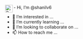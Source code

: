   <img  align="left"  alt="Coding" width="25" src="https://media.tenor.com/Wx9IEmZZXSoAAAAj/hi.gif">-  Hi, I’m @shanilv6
- 👀 I’m interested in ...
- 🌱 I’m currently learning ...
- 💞️ I’m looking to collaborate on ...
- 📫 How to reach me ...

<!---
shanilv6/shanilv6 is a ✨ special ✨ repository because its `README.md` (this file) appears on your GitHub profile.
You can click the Preview link to take a look at your changes.
--->

